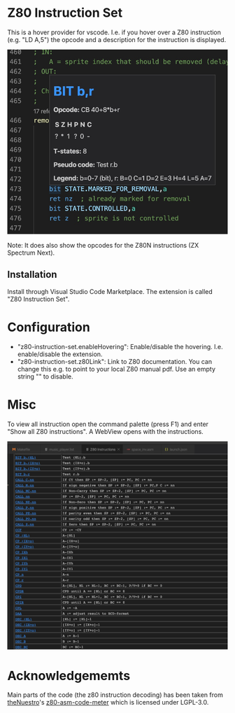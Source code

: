 # Z80 Instruction Set

This is a hover provider for vscode.
I.e. if you hover over a Z80 instruction (e.g. "LD A,5") the opcode and a description for the instruction is displayed.

![](assets/hover.jpg)

Note: It does also show the opcodes for the Z80N instructions (ZX Spectrum Next).


## Installation

Install through Visual Studio Code Marketplace.
The extension is called "Z80 Instruction Set".

<!--
It supports the following assembler file extensions:
.asm, .s, .inc, .a80.
-->


# Configuration

- "z80-instruction-set.enableHovering": Enable/disable the hovering. I.e. enable/disable the extension.
- "z80-instruction-set.z80Link": Link to Z80 documentation. You can change this e.g. to point to your local Z80 manual pdf. Use an empty string "" to disable.


# Misc

To view all instruction open the command palette (press F1) and enter "Show all Z80 instructions".
A WebView opens with the instructions.

![](assets/Z80InstructionsView.jpg)


# Acknowledgememts

Main parts of the code (the z80 instruction decoding) has been taken from [theNuestro](https://github.com/theNestruo)'s [z80-asm-code-meter](https://github.com/theNestruo/z80-asm-meter-vscode) which is licensed under LGPL-3.0.

